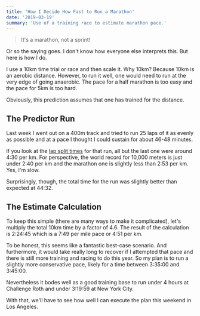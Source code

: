 ```yaml
---
title: 'How I Decide How Fast to Run a Marathon'
date: '2019-03-19'
summary: 'Use of a training race to estimate marathon pace.'
---
```


> It's a marathon, not a sprint!

Or so the saying goes.
I don't know how everyone else interprets this. But here is how I do.

I use a 10km time trial or race and then scale it.
Why 10km? Because 10km is an aerobic distance.
However, to run it well, one would need to run at the very edge of going anaerobic.
The pace for a half marathon is too easy and the pace for 5km is too hard.

Obviously, this prediction assumes that one has trained for the distance.

## The Predictor Run

Last week I went out on a 400m track and tried to run 25 laps of it as evenly as possible and at a pace I thought I could sustain for about 46-48 minutes.

If you look at the <a href="https://www.strava.com/activities/2212048458/laps" target="_blank" rel="noopener noreferrer">lap split times</a> for that run, all but the last one were around 4:30 per km.
For perspective, the world record for 10,000 meters is just under 2:40 per km and the marathon one is slightly less than 2:53 per km.
Yes, I'm slow.

Surprisingly, though, the total time for the run was slightly better than expected at 44:32.

## The Estimate Calculation

To keep this simple (there are many ways to make it complicated), let's multiply the total 10km time by a factor of 4.6. The result of the calculation is 2:24:45 which is a 7:49 per mile pace or 4:51 per km.

To be honest, this seems like a fantastic best-case scenario.
And furthermore, it would take really long to recover if I attempted that pace and there is still more training and racing to do this year.
So my plan is to run a slightly more conservative pace, likely for a time between 3:35:00 and 3:45:00.

Nevertheless it bodes well as a good training base to run under 4 hours at Challenge Roth and under 3:19:59 at New York City.

With that, we'll have to see how well I can execute the plan this weekend in Los Angeles.
